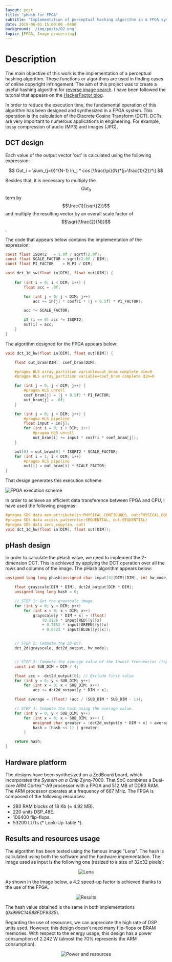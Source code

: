 ```yaml
---
layout: post
title: "pHash for FPGA"
subtitle: "Implementation of perceptual hashing algorithm in a FPGA system"
date: 2019-06-01 15:00:00 -0400
background: '/img/posts/02.png'
topic: [FPGA, Image processing]
---
```


# Description

The main objective of this work is the implementation of a perceptual hashing algorithm. These functions or algorithms are used in finding cases of online copyright infringement. The aim of this project was to create a useful hashing algorithm for [reverse image search](https://en.wikipedia.org/wiki/Reverse_image_search). I have been followed the tutorial that appears on the [HackerFactor blog](http://hackerfactor.com/blog/index.php%3F/archives/432-Looks-Like-It.html).

In order to reduce the execution time, the fundamental operation of this algorithm has been designed and synthesized in a FPGA system. This operation is the calculation of the Discrete Cosine Transform (DCT). DCTs are very important to numerous applications in engineering. For example, lossy compression of audio (MP3) and images (JPG). 

## DCT design

Each value of the output vector 'out' is calculated using the following expression:

$$ Out_i = \sum_{j=0}^{N-1} In_j * cos [\frac{\pi}{N}*(j+\frac{1}{2})*i] $$

Besides that, it is necessary to multiply the $$Out_0$$ term by $$\frac{1}{\sqrt{2}}$$ and multiply the resulting vector by an overall scale factor of $$\sqrt{\frac{2}{N}}$$.


The code that appears below contains the implementation of the expression:

```c
const float ISQRT2	 = 1.0f / sqrtf(2.0f);
const float SCALE_FACTOR = sqrtf(2.0f / DIM);
const float PI_FACTOR	 = M_PI / DIM;

void dct_1d_sw(float in[DIM], float out[DIM]) {
	
	for (int i = 0; i < DIM; i++) {
		float acc = .0f;

		for (int j = 0; j < DIM; j++)
			acc += in[j] * cosf(i * (j + 0.5f) * PI_FACTOR);

		acc *= SCALE_FACTOR;

		if (i == 0) acc *= ISQRT2;
		out[i] = acc;
	}
}
```

The algorithm designed for the FPGA appears below:


```c
void dct_1d_hw(float in[DIM], float out[DIM]) {

	float out_bram[DIM], coef_bram[DIM];

	#pragma HLS array_partition variable=out_bram complete dim=0
	#pragma HLS array_partition variable=coef_bram complete dim=0

	for (int j = 0; j < DIM; j++) {
		#pragma HLS unroll
		coef_bram[j] = (j + 0.5f) * PI_FACTOR;
		out_bram[j] = .0f;
	}

	for (int j = 0; j < DIM; j++) {
		#pragma HLS pipeline
		float input = in[j];
		for (int i = 0; i < DIM; i++)
			#pragma HLS unroll
			out_bram[i] += input * cosf(i * coef_bram[j]);
	}

	out[0] = out_bram[0] * ISQRT2 * SCALE_FACTOR;
	for (int i = 1; i < DIM; i++)
		#pragma HLS pipeline
		out[i] = out_bram[i] * SCALE_FACTOR;
}
```

That design generates this execution scheme:

<img src="/img/posts/02/pipeline.png" alt="FPGA execution scheme" />

In order to achieve an efficient data transference between FPGA and CPU, I have used the following pragmas:

```c
#pragma SDS data mem_attribute(in:PHYSICAL_CONTIGUOUS, out:PHYSICAL_CONTIGUOUS)
#pragma SDS data access_pattern(in:SEQUENTIAL, out:SEQUENTIAL)
#pragma SDS data zero_copy(in, out)
void dct_1d_hw(float in[DIM], float out[DIM]);
``` 


## pHash design

In order to calculate the pHash value, we need to implement the 2-dimension DCT. This is achieved by applying the DCT operation over all the rows and columns of the image. The pHash algorithm appears below:

```c
unsigned long long phash(unsigned char input[3][DIM][DIM], int hw_mode) {

	float grayscale[DIM * DIM], dct2d_output[DIM * DIM];
	unsigned long long hash = 0;

	// STEP 1: Get the grayscale image.
	for (int y = 0; y < DIM; y++)
		for (int x = 0; x < DIM; x++)
			grayscale[y * DIM + x] = (float) 
				(0.2126 * input[RED][y][x]
				+ 0.7152 * input[GREEN][y][x]
				+ 0.0722 * input[BLUE][y][x]);


	// STEP 2: Compute the 2D-DCT.
	dct_2d(grayscale, dct2d_output, hw_mode);


	// STEP 3: Compute the average value of the lowest frecuencies (top-left subarray).
	const int SUB_DIM = DIM / 4;

	float acc = -dct2d_output[0]; // Exclude first value
	for (int y = 0; y < SUB_DIM; y++)
		for (int x = 0; x < SUB_DIM; x++)
			acc += dct2d_output[y * DIM + x];

	float average = (float) (acc / (SUB_DIM * SUB_DIM - 1));

	// STEP 4: Compute the hash using the average value.
	for (int y = 0; y < SUB_DIM; y++)
		for (int x = 0; x < SUB_DIM; x++) {
			unsigned char greater = (dct2d_output[y * DIM + x] > average);
			hash = (hash << 1) | greater;
		}

	return hash;
}
```

## Hardware platform
The designs have been synthesized on a ZedBoard board, which incorporates the *System on a Chip* Zynq-7000. That SoC combines a Dual-core ARM Cortex™-A9 processor with a FPGA and 512 MB of DDR3 RAM. The ARM processor operates at a frequency of 667 MHz. The FPGA is composed of the following resources:

* 280 RAM blocks of 18 Kb (≈ 4.92 MB).
* 220 units DSP_48E.
* 106400 flip-flops.
* 53200 LUTs (* Look-Up Table *).

## Results and resources usage

The algorithm has been tested using the famous image "Lena". The hash is calculated using both the software and the hardware impementation. The image used as input is the following one (resized to a size of 32x32 pixels):

<center><img src="/img/posts/02/Lena.png" alt="Lena" /></center>

As shown in the image below, a 4.2 speed-up factor is achieved thanks to the use of the FPGA.

<center><img src="/img/posts/02/result.png" alt="Results" /></center>

The hash value obtained is the same in both implementations (<i>0x999C14688FDF9335</i>).

Regarding the use of resources, we can appreciate the high rate of DSP units used. However, this design doesn't need many flip-flops or BRAM memories. With respect to the energy usage, this design has a power consumption of 2.242 W (almost the 70% represents the ARM consumption).

<center><img src="/img/posts/02/powerAndResources.png" alt="Power and resources" /></center>

